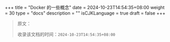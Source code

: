 +++
title = "Docker 的一些概念"
date = 2024-10-23T14:54:35+08:00
weight = 30
type = "docs"
description = ""
isCJKLanguage = true
draft = false
+++

> 原文：[]()
>
> 收录该文档的时间：`2024-10-23T14:54:35+08:00`
